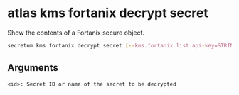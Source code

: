 # atlas kms fortanix decrypt secret

Show the contents of a Fortanix secure object.

```sh
secretum kms fortanix decrypt secret [--kms.fortanix.list.api-key=STRING] <id>
```
## Arguments

    <id>: Secret ID or name of the secret to be decrypted